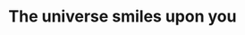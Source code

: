 ---
title: 'The universe smiles upon you'
genre: 'Funk'
artist: 'Khruangbin'
price: 24.99
label: 'B'
image: 'record-images/khruangbin-universe.jpg'
band-origin: 'USA'
country-code: 'US'
type: 'record'
---